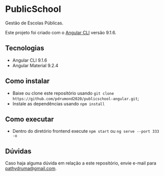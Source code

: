 # PublicSchool

Gestão de Escolas Públicas.

Este projeto foi criado com o [Angular CLI](https://github.com/angular/angular-cli) versão 9.1.6.

## Tecnologias

- Angular CLI 9.1.6
- Angular Material 9.2.4

## Como instalar

- Baixe ou clone este repositório usando `git clone https://github.com/pdrumond2020/publicschool-angular.git`;
- Instale as dependências usando `npm install`

## Como executar

- Dentro do diretório frontend execute `npm start` ou `ng serve --port 333 -o`

## Dúvidas
Caso haja alguma dúvida em relação a este repositório, envie e-mail para pathydruma@gmail.com.

